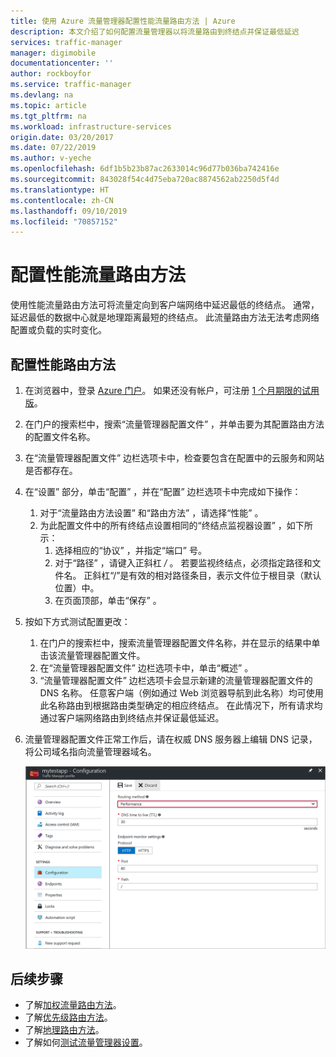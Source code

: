 ```yaml
---
title: 使用 Azure 流量管理器配置性能流量路由方法 | Azure
description: 本文介绍了如何配置流量管理器以将流量路由到终结点并保证最低延迟
services: traffic-manager
manager: digimobile
documentationcenter: ''
author: rockboyfor
ms.service: traffic-manager
ms.devlang: na
ms.topic: article
ms.tgt_pltfrm: na
ms.workload: infrastructure-services
origin.date: 03/20/2017
ms.date: 07/22/2019
ms.author: v-yeche
ms.openlocfilehash: 6df1b5b23b87ac2633014c96d77b036ba742416e
ms.sourcegitcommit: 843028f54c4d75eba720ac8874562ab2250d5f4d
ms.translationtype: HT
ms.contentlocale: zh-CN
ms.lasthandoff: 09/10/2019
ms.locfileid: "70857152"
---
```

# <a name="configure-the-performance-traffic-routing-method"></a>配置性能流量路由方法

使用性能流量路由方法可将流量定向到客户端网络中延迟最低的终结点。 通常，延迟最低的数据中心就是地理距离最短的终结点。 此流量路由方法无法考虑网络配置或负载的实时变化。

## <a name="to-configure-performance-routing-method"></a>配置性能路由方法

1. 在浏览器中，登录 [Azure 门户](https://portal.azure.cn)。 如果还没有帐户，可注册 [1 个月期限的试用版](https://www.azure.cn/pricing/1rmb-trial/)。 
2. 在门户的搜索栏中，搜索“流量管理器配置文件”  ，并单击要为其配置路由方法的配置文件名称。
3. 在“流量管理器配置文件”  边栏选项卡中，检查要包含在配置中的云服务和网站是否都存在。
4. 在“设置”  部分，单击“配置”  ，并在“配置”  边栏选项卡中完成如下操作：
    1. 对于“流量路由方法设置”  和“路由方法”  ，请选择“性能”  。
    2. 为此配置文件中的所有终结点设置相同的“终结点监视器设置”  ，如下所示：
        1. 选择相应的“协议”  ，并指定“端口”  号。 
        2. 对于“路径”  ，请键入正斜杠 */* 。 若要监视终结点，必须指定路径和文件名。 正斜杠“/”是有效的相对路径条目，表示文件位于根目录（默认位置）中。
        3. 在页面顶部，单击“保存”  。
5. 按如下方式测试配置更改：
    1. 在门户的搜索栏中，搜索流量管理器配置文件名称，并在显示的结果中单击该流量管理器配置文件。
    2. 在“流量管理器配置文件”  边栏选项卡中，单击“概述”  。
    3. “流量管理器配置文件”  边栏选项卡会显示新建的流量管理器配置文件的 DNS 名称。 任意客户端（例如通过 Web 浏览器导航到此名称）均可使用此名称路由到根据路由类型确定的相应终结点。 在此情况下，所有请求均通过客户端网络路由到终结点并保证最低延迟。
6. 流量管理器配置文件正常工作后，请在权威 DNS 服务器上编辑 DNS 记录，将公司域名指向流量管理器域名。

    ![使用流量管理器配置性能流量路由方法][1]

## <a name="next-steps"></a>后续步骤

- 了解[加权流量路由方法](traffic-manager-configure-weighted-routing-method.md)。
- 了解[优先级路由方法](traffic-manager-configure-priority-routing-method.md)。
- 了解[地理路由方法](traffic-manager-configure-geographic-routing-method.md)。
- 了解如何[测试流量管理器设置](traffic-manager-testing-settings.md)。

<!--Image references-->
[1]: ./media/traffic-manager-performance-routing-method/traffic-manager-performance-routing-method.png

<!-- Update_Description: wording update, update link -->